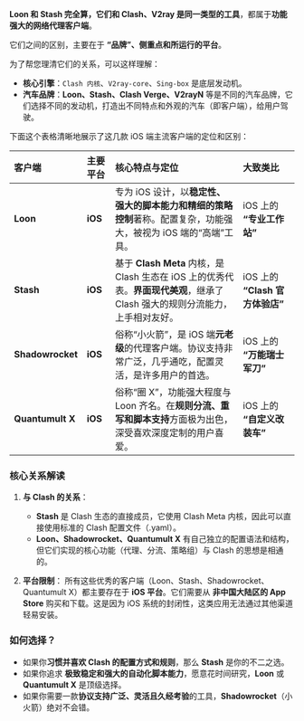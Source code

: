 **Loon 和 Stash 完全算，它们和 Clash、V2ray 是同一类型的工具**，都属于**功能强大的网络代理客户端**。

它们之间的区别，主要在于 **“品牌”、侧重点和所运行的平台**。

为了帮您理清它们的关系，可以这样理解：

*   **核心引擎**：`Clash 内核`、`V2ray-core`、`Sing-box` 是底层发动机。
*   **汽车品牌**：**Loon、Stash、Clash Verge、V2rayN** 等是不同的汽车品牌，它们选择不同的发动机，打造出不同特点和外观的汽车（即客户端），给用户驾驶。

下面这个表格清晰地展示了这几款 iOS 端主流客户端的定位和区别：

| 客户端 | 主要平台 | 核心特点与定位 | 大致类比 |
| :--- | :--- | :--- | :--- |
| **Loon** | **iOS** | 专为 iOS 设计，以**稳定性、强大的脚本能力和精细的策略控制**著称。配置复杂，功能强大，被视为 iOS 端的“高端”工具。 | iOS 上的 **“专业工作站”** |
| **Stash** | **iOS** | 基于 **Clash Meta** 内核，是 Clash 生态在 iOS 上的优秀代表。**界面现代美观**，继承了 Clash 强大的规则分流能力，上手相对友好。 | iOS 上的 **“Clash 官方体验店”** |
| **Shadowrocket** | **iOS** | 俗称“小火箭”，是 iOS 端**元老级**的代理客户端。协议支持非常广泛，几乎通吃，配置灵活，是许多用户的首选。 | iOS 上的 **“万能瑞士军刀”** |
| **Quantumult X** | **iOS** | 俗称“圈 X”，功能强大程度与 Loon 齐名。在**规则分流、重写和脚本支持**方面极为出色，深受喜欢深度定制的用户喜爱。 | iOS 上的 **“自定义改装车”** |

###  核心关系解读

1.  **与 Clash 的关系**：
    *   **Stash** 是 Clash 生态的直接成员，它使用 Clash Meta 内核，因此可以直接使用标准的 Clash 配置文件（.yaml）。
    *   **Loon、Shadowrocket、Quantumult X** 有自己独立的配置语法和结构，但它们实现的核心功能（代理、分流、策略组）与 Clash 的思想是相通的。

2.  **平台限制**：
    所有这些优秀的客户端（Loon、Stash、Shadowrocket、Quantumult X）都主要存在于 **iOS 平台**。它们需要从 **非中国大陆区的 App Store** 购买和下载。这是因为 iOS 系统的封闭性，这类应用无法通过其他渠道轻易安装。

###  如何选择？

*   如果你**习惯并喜欢 Clash 的配置方式和规则**，那么 **Stash** 是你的不二之选。
*   如果你追求 **极致稳定和强大的自动化脚本能力**，愿意花时间研究，**Loon** 或 **Quantumult X** 是顶级选择。
*   如果你需要一款**协议支持广泛、灵活且久经考验**的工具，**Shadowrocket**（小火箭）绝对不会错。
